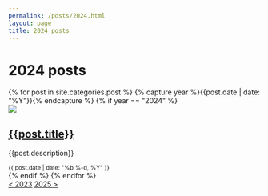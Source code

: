 ```yaml
---
permalink: /posts/2024.html
layout: page
title: 2024 posts
---
```

# 2024 posts
<div class="category-list">
    {% for post in site.categories.post %}
        {% capture year %}{{post.date | date: "%Y"}}{% endcapture %}
        {% if year == "2024" %}
            <div class="category-post">
                <div class="category-thumbnail">
                    <a href="{{post.permalink}}"><img src="/img/thumb/{{post.thumb}}-thumb.png"></a>
                </div>
                <div class="category-info">
                    <a href="{{post.permalink}}"><h2 class="category-title">{{post.title}}</h2></a>
                    <p class="category-description">{{post.description}}</p>
                    <small class="category-date">{{ post.date | date: "%b %-d, %Y" }}</small>
                </div>
            </div>
        {% endif %}
    {% endfor %}
    <div class="page-selector">
        <a href="/posts/2023">&lt; 2023</a>
        <a href="/posts/2025">2025 &gt;</a>
    </div>
    <script src="category.js"></script>
</div>